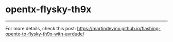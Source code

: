 # opentx-flysky-th9x
------

For more details, check this post:
https://martindevmx.github.io/flashing-opentx-to-flysky-th9x-with-avrdude/